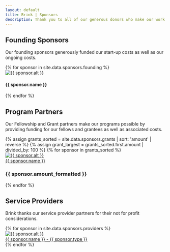 ```yaml
---
layout: default
title: Brink | Sponsors
description: Thank you to all of our generous donors who make our work possible.
---
```


<div class="sponsors-container">
  <h2>Founding Sponsors</h2>
  <p>Our founding sponsors generously funded our start-up costs as well as our ongoing costs.</p>
  <div class="sponsors-row">
    {% for sponsor in site.data.sponsors.founding %}
    <div class="sponsors-col">
      <img src="{{ sponsor.image }}" alt="{{ sponsor.alt }}" style="max-height: 200px"/>
      <h4 class="post-title">{{ sponsor.name }}</h4>
    </div>
    {% endfor %}
  </div>
</div>

<div class="program-sponsors-container">
  <h2>Program Partners</h2>
  <p>Our Fellowship and Grant partners make our programs possible by providing
  funding for our fellows and grantees as well as associated costs.</p>
  {% assign grants_sorted = site.data.sponsors.grants | sort: 'amount' | reverse  %}
  {% assign grant_largest = grants_sorted.first.amount | divided_by: 100 %}
  {% for sponsor in grants_sorted %}
  <div class="program-sponsors-row">
    <div class="image-column">
      <a href="{{ sponsor.website }}">
        <img src="{{ sponsor.image }}" alt="{{ sponsor.alt }}" />
        <br /><span>{{ sponsor.name }}</span>
      </a>
    </div>
    <div class="text-column">
      <div class="progress-bg">
        <div class="progress-bar" style="width:{{ sponsor.amount| divided_by: grant_largest }}%">
        	<h3 class="raised">{{ sponsor.amount_formatted }}</h3>
        </div>
      </div>
    </div>
  </div>
  {% endfor %}
</div>

<div class="sponsors-providers-container">
  <h2>Service Providers</h2>
  <p>Brink thanks our service provider partners for their not for profit considerations.</p>
  <div class="sponsors-row">
    {% for sponsor in site.data.sponsors.providers %}
    <div class="sponsors-col">
      <a href="{{ sponsor.website }}">
        <img src="{{ sponsor.image }}" alt="{{ sponsor.alt }}" />
        <br /><span>{{ sponsor.name }} - {{ sponsor.type }}</span>
      </a>
    </div>
    {% endfor %}
  </div>
</div>